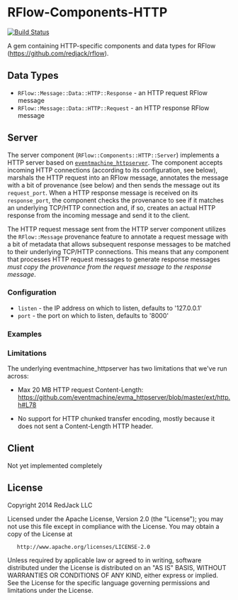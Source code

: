 # RFlow-Components-HTTP

[![Build Status](https://travis-ci.org/redjack/rflow-components-http.png?branch=master)](https://travis-ci.org/redjack/rflow-components-http)

A gem containing HTTP-specific components and data types for RFlow
(https://github.com/redjack/rflow).

## Data Types

* `RFlow::Message::Data::HTTP::Response` - an HTTP request RFlow message
* `RFlow::Message::Data::HTTP::Request` - an HTTP response RFlow message

## Server

The server component (`RFlow::Components::HTTP::Server`) implements a
HTTP server based on
[`eventmachine_httpserver`](https://github.com/eventmachine/evma_httpserver).
The component accepts incoming HTTP connections (according to its
configuration, see below), marshals the HTTP request into an RFlow
message, annotates the message with a bit of provenance (see below)
and then sends the message out its `request_port`.  When a HTTP
response message is received on its `response_port`, the component
checks the provenance to see if it matches an underlying TCP/HTTP
connection and, if so, creates an actual HTTP response from the
incoming message and send it to the client.

The HTTP request message sent from the HTTP server component utilizes
the `RFlow::Message` provenance feature to annotate a request message
with a bit of metadata that allows subsequent response messages to be
matched to their underlying TCP/HTTP connections.  This means that any
component that processes HTTP request messages to generate response
messages *must copy the provenance from the request message to the
response message*.

### Configuration

* `listen` - the IP address on which to listen, defaults to '127.0.0.1'
* `port` - the port on which to listen, defaults to '8000'

### Examples

### Limitations

The underlying eventmachine_httpserver has two limitations that we've
run across:

* Max 20 MB HTTP request Content-Length:
  https://github.com/eventmachine/evma_httpserver/blob/master/ext/http.h#L78

* No support for HTTP chunked transfer encoding, mostly because it
  does not sent a Content-Length HTTP header.


## Client

Not yet implemented completely


## License

   Copyright 2014 RedJack LLC

   Licensed under the Apache License, Version 2.0 (the "License");
   you may not use this file except in compliance with the License.
   You may obtain a copy of the License at

       http://www.apache.org/licenses/LICENSE-2.0

   Unless required by applicable law or agreed to in writing, software
   distributed under the License is distributed on an "AS IS" BASIS,
   WITHOUT WARRANTIES OR CONDITIONS OF ANY KIND, either express or implied.
   See the License for the specific language governing permissions and
   limitations under the License.
